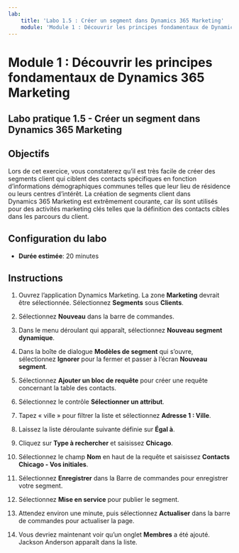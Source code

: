 ```yaml
---
lab:
    title: 'Labo 1.5 : Créer un segment dans Dynamics 365 Marketing'
    module: 'Module 1 : Découvrir les principes fondamentaux de Dynamics 365 Marketing'
---
```


Module 1 : Découvrir les principes fondamentaux de Dynamics 365 Marketing
========================

## Labo pratique 1.5 - Créer un segment dans Dynamics 365 Marketing

## Objectifs

Lors de cet exercice, vous constaterez qu’il est très facile de créer des segments client qui ciblent des contacts spécifiques en fonction d’informations démographiques communes telles que leur lieu de résidence ou leurs centres d’intérêt. La création de segments client dans Dynamics 365 Marketing est extrêmement courante, car ils sont utilisés pour des activités marketing clés telles que la définition des contacts cibles dans les parcours du client.

## Configuration du labo

  - **Durée estimée**: 20 minutes

## Instructions


1. Ouvrez l’application Dynamics Marketing. La zone **Marketing** devrait être sélectionnée. Sélectionnez **Segments** sous **Clients**.

2. Sélectionnez **Nouveau** dans la barre de commandes.

3. Dans le menu déroulant qui apparaît, sélectionnez **Nouveau segment dynamique**.

4. Dans la boîte de dialogue **Modèles de segment** qui s’ouvre, sélectionnez **Ignorer** pour la fermer et passer à l’écran **Nouveau segment**.

5. Sélectionnez **Ajouter un bloc de requête** pour créer une requête concernant la table des contacts. 

6. Sélectionnez le contrôle **Sélectionner un attribut**.

7. Tapez « ville » pour filtrer la liste et sélectionnez **Adresse 1 : Ville**.

8. Laissez la liste déroulante suivante définie sur **Égal à**. 

9. Cliquez sur **Type à rechercher** et saisissez **Chicago**.

10. Sélectionnez le champ **Nom** en haut de la requête et saisissez **Contacts Chicago - Vos initiales**.

11. Sélectionnez **Enregistrer** dans la Barre de commandes pour enregistrer votre segment.

12. Sélectionnez **Mise en service** pour publier le segment. 

13. Attendez environ une minute, puis sélectionnez **Actualiser** dans la barre de commandes pour actualiser la page. 

14. Vous devriez maintenant voir qu’un onglet **Membres** a été ajouté. Jackson Anderson apparaît dans la liste.
